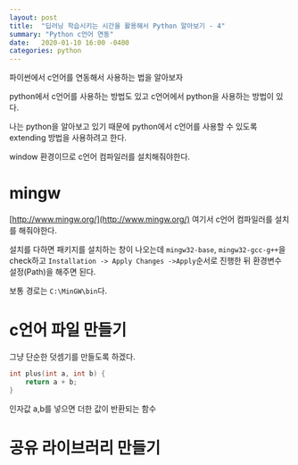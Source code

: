 ```yaml
---
layout: post
title:  "딥러닝 학습시키는 시간을 활용해서 Python 알아보기 - 4"
summary: "Python c언어 연동"
date:   2020-01-10 16:00 -0400
categories: python
---
```


파이썬에서 c언어를 연동해서 사용하는 법을 알아보자

python에서 c언어를 사용하는 방법도 있고 c언어에서 python을 사용하는 방법이 있다.

나는 python을 알아보고 있기 때문에 python에서 c언어를 사용할 수 있도록 extending 방법을 사용하려고 한다.

window 환경이므로 c언어 컴파일러를 설치해줘야한다.

# mingw

[http://www.mingw.org/](http://www.mingw.org/) 여기서 c언어 컴파일러를 설치를 해줘야한다.

설치를 다하면 패키지를 설치하는 창이 나오는데 `mingw32-base`, `mingw32-gcc-g++`을 check하고 `Installation -> Apply Changes ->Apply`순서로 진행한 뒤 환경변수 설정(Path)을 해주면 된다.

보통 경로는 `C:\MinGW\bin`다.

# c언어 파일 만들기

그냥 단순한 덧셈기를 만들도록 하겠다.

```c
int plus(int a, int b) {
    return a + b;
}
```

인자값 a,b를 넣으면 더한 값이 반환되는 함수

# 공유 라이브러리 만들기
